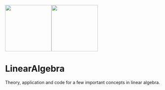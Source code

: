 <img src="https://upload.wikimedia.org/wikipedia/commons/thumb/2/2f/Linear_subspaces_with_shading.svg/1200px-Linear_subspaces_with_shading.svg.png" width="150"><img src="https://steemitimages.com/0x0/https://res.cloudinary.com/hpiynhbhq/image/upload/v1521213854/ptccp1fhx2zhjdcsrhw8.png" width="150">

# LinearAlgebra
Theory, application and code for a few important concepts in linear algebra.
